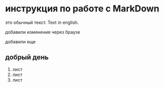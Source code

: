 # инструкция по работе с MarkDown

это обычный текст. Text in english.

добавили изменения через браузе

добавили еще 

## добрый день 
1. лист
2. лист
3. лист  